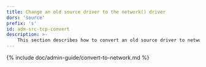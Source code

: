 ```yaml
---
title: Change an old source driver to the network() driver
dors: 'source'
prefix: 's'
id: adm-src-tcp-convert
description: >-
	This section describes how to convert an old source driver to network() driver in {{ site.product.short_name }}.
---
```


{% include doc/admin-guide/convert-to-network.md %}
